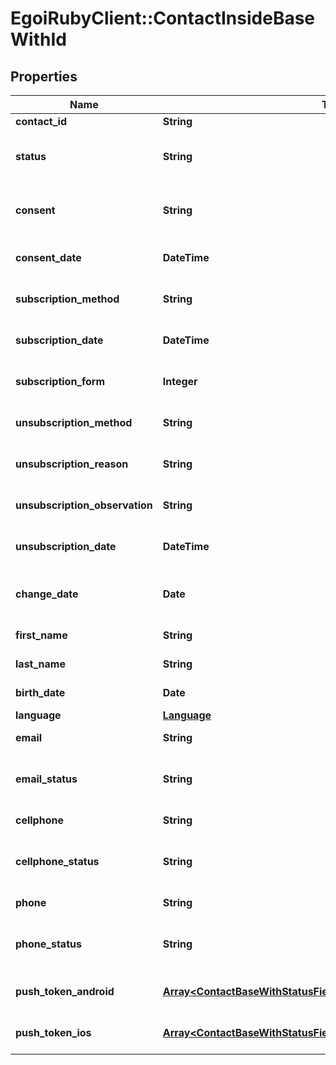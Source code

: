 # EgoiRubyClient::ContactInsideBaseWithId

## Properties
Name | Type | Description | Notes
------------ | ------------- | ------------- | -------------
**contact_id** | **String** |  | [optional] 
**status** | **String** | Status of the contact | [optional] [default to &#39;active&#39;]
**consent** | **String** | Contact consent | [optional] [default to &#39;consent&#39;]
**consent_date** | **DateTime** | Date and hour of the contact consent | [optional] 
**subscription_method** | **String** | Contact subscription method | [optional] 
**subscription_date** | **DateTime** | Date and hour of the contact subscription | [optional] 
**subscription_form** | **Integer** | Contact subscription form | [optional] 
**unsubscription_method** | **String** | Contact unsubscription method | [optional] 
**unsubscription_reason** | **String** | Contact unsubscription reason | [optional] 
**unsubscription_observation** | **String** | Contact unsubscription observation | [optional] 
**unsubscription_date** | **DateTime** | Contact unsubscription date | [optional] 
**change_date** | **Date** | Last modification date of the contact | [optional] 
**first_name** | **String** | First name of the contact | [optional] 
**last_name** | **String** | Last name of the contact | [optional] 
**birth_date** | **Date** | Birth date of the contact | [optional] 
**language** | [**Language**](Language.md) |  | [optional] 
**email** | **String** | Email of the contact | [optional] 
**email_status** | **String** | Email channel status | [optional] [default to &#39;active&#39;]
**cellphone** | **String** | Cellphone of the contact | [optional] 
**cellphone_status** | **String** | Cellphone channel status | [optional] [default to &#39;active&#39;]
**phone** | **String** | Phone of the contact | [optional] 
**phone_status** | **String** | Phone channel status | [optional] [default to &#39;active&#39;]
**push_token_android** | [**Array&lt;ContactBaseWithStatusFieldsSchemaBasePushTokenAndroid&gt;**](ContactBaseWithStatusFieldsSchemaBasePushTokenAndroid.md) | Android push token of the contact | [optional] 
**push_token_ios** | [**Array&lt;ContactBaseWithStatusFieldsSchemaBasePushTokenIos&gt;**](ContactBaseWithStatusFieldsSchemaBasePushTokenIos.md) | IOS push token of the contact | [optional] 


